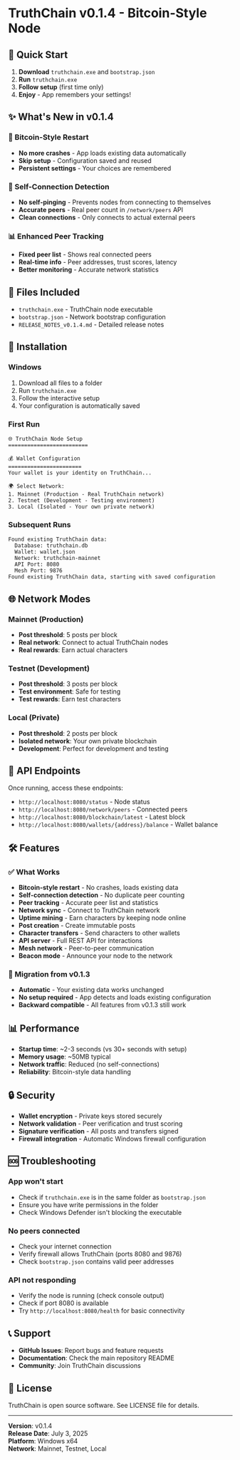 # TruthChain v0.1.4 - Bitcoin-Style Node

## 🚀 Quick Start

1. **Download** `truthchain.exe` and `bootstrap.json`
2. **Run** `truthchain.exe` 
3. **Follow setup** (first time only)
4. **Enjoy** - App remembers your settings!

## ✨ What's New in v0.1.4

### 🎯 Bitcoin-Style Restart
- **No more crashes** - App loads existing data automatically
- **Skip setup** - Configuration saved and reused
- **Persistent settings** - Your choices are remembered

### 🔗 Self-Connection Detection  
- **No self-pinging** - Prevents nodes from connecting to themselves
- **Accurate peers** - Real peer count in `/network/peers` API
- **Clean connections** - Only connects to actual external peers

### 📊 Enhanced Peer Tracking
- **Fixed peer list** - Shows real connected peers
- **Real-time info** - Peer addresses, trust scores, latency
- **Better monitoring** - Accurate network statistics

## 📁 Files Included

- `truthchain.exe` - TruthChain node executable
- `bootstrap.json` - Network bootstrap configuration
- `RELEASE_NOTES_v0.1.4.md` - Detailed release notes

## 🔧 Installation

### Windows
1. Download all files to a folder
2. Run `truthchain.exe`
3. Follow the interactive setup
4. Your configuration is automatically saved

### First Run
```
🌐 TruthChain Node Setup
=========================

💰 Wallet Configuration
=======================
Your wallet is your identity on TruthChain...

🌍 Select Network:
1. Mainnet (Production - Real TruthChain network)
2. Testnet (Development - Testing environment)  
3. Local (Isolated - Your own private network)
```

### Subsequent Runs
```
Found existing TruthChain data:
  Database: truthchain.db
  Wallet: wallet.json
  Network: truthchain-mainnet
  API Port: 8080
  Mesh Port: 9876
Found existing TruthChain data, starting with saved configuration
```

## 🌐 Network Modes

### Mainnet (Production)
- **Post threshold**: 5 posts per block
- **Real network**: Connect to actual TruthChain nodes
- **Real rewards**: Earn actual characters

### Testnet (Development)
- **Post threshold**: 3 posts per block  
- **Test environment**: Safe for testing
- **Test rewards**: Earn test characters

### Local (Private)
- **Post threshold**: 2 posts per block
- **Isolated network**: Your own private blockchain
- **Development**: Perfect for development and testing

## 🔌 API Endpoints

Once running, access these endpoints:

- `http://localhost:8080/status` - Node status
- `http://localhost:8080/network/peers` - Connected peers
- `http://localhost:8080/blockchain/latest` - Latest block
- `http://localhost:8080/wallets/{address}/balance` - Wallet balance

## 🛠️ Features

### ✅ What Works
- **Bitcoin-style restart** - No crashes, loads existing data
- **Self-connection detection** - No duplicate peer counting
- **Peer tracking** - Accurate peer list and statistics
- **Network sync** - Connect to TruthChain network
- **Uptime mining** - Earn characters by keeping node online
- **Post creation** - Create immutable posts
- **Character transfers** - Send characters to other wallets
- **API server** - Full REST API for interactions
- **Mesh network** - Peer-to-peer communication
- **Beacon mode** - Announce your node to the network

### 🔄 Migration from v0.1.3
- **Automatic** - Your existing data works unchanged
- **No setup required** - App detects and loads existing configuration
- **Backward compatible** - All features from v0.1.3 still work

## 📊 Performance

- **Startup time**: ~2-3 seconds (vs 30+ seconds with setup)
- **Memory usage**: ~50MB typical
- **Network traffic**: Reduced (no self-connections)
- **Reliability**: Bitcoin-style data handling

## 🔒 Security

- **Wallet encryption** - Private keys stored securely
- **Network validation** - Peer verification and trust scoring
- **Signature verification** - All posts and transfers signed
- **Firewall integration** - Automatic Windows firewall configuration

## 🆘 Troubleshooting

### App won't start
- Check if `truthchain.exe` is in the same folder as `bootstrap.json`
- Ensure you have write permissions in the folder
- Check Windows Defender isn't blocking the executable

### No peers connected
- Check your internet connection
- Verify firewall allows TruthChain (ports 8080 and 9876)
- Check `bootstrap.json` contains valid peer addresses

### API not responding
- Verify the node is running (check console output)
- Check if port 8080 is available
- Try `http://localhost:8080/health` for basic connectivity

## 📞 Support

- **GitHub Issues**: Report bugs and feature requests
- **Documentation**: Check the main repository README
- **Community**: Join TruthChain discussions

## 📄 License

TruthChain is open source software. See LICENSE file for details.

---

**Version**: v0.1.4  
**Release Date**: July 3, 2025  
**Platform**: Windows x64  
**Network**: Mainnet, Testnet, Local 